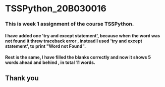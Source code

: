 # TSSPython_20B030016
### This is week 1 assignment of the course TSSPython.
#### I have added one 'try and except statement', because when the word was not found it threw traceback error , instead I used 'try and except statement', to print "Word not Found".
#### Rest is the same, I have filled the blanks correctly and now it shows 5 words ahead and behind , in total 11 words.
## Thank you
